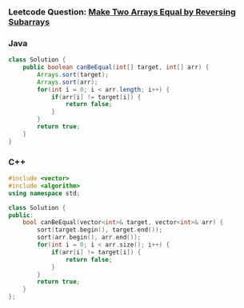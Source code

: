 ### Leetcode Question: [Make Two Arrays Equal by Reversing Subarrays](https://leetcode.com/problems/make-two-arrays-equal-by-reversing-subarrays/)

### Java
```java
class Solution {
    public boolean canBeEqual(int[] target, int[] arr) {
        Arrays.sort(target);
        Arrays.sort(arr);
        for(int i = 0; i < arr.length; i++) {
            if(arr[i] != target[i]) {
                return false;
            }
        }
        return true;
    }
}
```

### C++
```cpp
#include <vector>
#include <algorithm>
using namespace std;

class Solution {
public:
    bool canBeEqual(vector<int>& target, vector<int>& arr) {
        sort(target.begin(), target.end());
        sort(arr.begin(), arr.end());
        for(int i = 0; i < arr.size(); i++) {
            if(arr[i] != target[i]) {
                return false;
            }
        }
        return true;
    }
};
```
